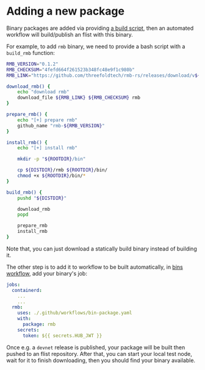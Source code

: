 # Adding a new package

Binary packages are added via providing [a build script](../../bins/), then an automated workflow will build/publish an flist with this binary.

For example, to add `rmb` binary, we need to provide a bash script with a `build_rmb` function:


```bash
RMB_VERSION="0.1.2"
RMB_CHECKSUM="4fefd664f261523b348fc48e9f1c980b"
RMB_LINK="https://github.com/threefoldtech/rmb-rs/releases/download/v${RMB_VERSION}/rmb"

download_rmb() {
    echo "download rmb"
    download_file ${RMB_LINK} ${RMB_CHECKSUM} rmb
}

prepare_rmb() {
    echo "[+] prepare rmb"
    github_name "rmb-${RMB_VERSION}"
}

install_rmb() {
    echo "[+] install rmb"

    mkdir -p "${ROOTDIR}/bin"

    cp ${DISTDIR}/rmb ${ROOTDIR}/bin/
    chmod +x ${ROOTDIR}/bin/*
}

build_rmb() {
    pushd "${DISTDIR}"

    download_rmb
    popd

    prepare_rmb
    install_rmb
}
```

Note that, you can just download a statically build binary instead of building it.

The other step is to add it to workflow to be built automatically, in [bins workflow](../../.github/workflows/bins.yaml), add your binary's job:

```yaml
jobs:
  containerd:
    ...
    ...
  rmb:
    uses: ./.github/workflows/bin-package.yaml
    with:
      package: rmb
    secrets:
      token: ${{ secrets.HUB_JWT }}
```

Once e.g. a `devnet` release is published, your package will be built then pushed to an flist repository. After that, you can start your local test node, wait for it to finish downloading, then you should find your binary available.
